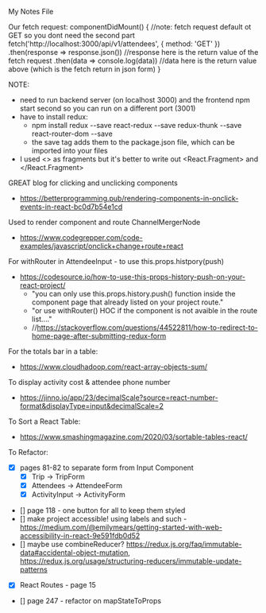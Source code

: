 My Notes File

Our fetch request:
    componentDidMount() { //note: fetch request default ot GET so you dont need the second part
        fetch('http://localhost:3000/api/v1/attendees', {
        method: 'GET'
        })
        .then(response => response.json()) //response here is the return value of the fetch request
        .then(data => console.log(data))  //data here is the return value above (which is the fetch return in json form)
    } 


NOTE:
 - need to run backend server (on localhost 3000) and the frontend npm start second so you can run on a different port (3001)
 - have to install redux:
    - npm install redux --save react-redux --save redux-thunk --save react-router-dom --save
    - the save tag adds them to the package.json file, which can be imported into your files
- I used <> as fragments but it's better to write out <React.Fragment> and </React.Fragment>


GREAT blog for clicking and unclicking components
- https://betterprogramming.pub/rendering-components-in-onclick-events-in-react-bc0d7b54e1cd

Used to render component and route ChannelMergerNode
- https://www.codegrepper.com/code-examples/javascript/onclick+change+route+react

For withRouter in AttendeeInput - to use this.props.histpory(push)
- https://codesource.io/how-to-use-this-props-history-push-on-your-react-project/
    - "you can only use this.props.history.push() function inside the component page that already listed on your project route."
    - "or use withRouter() HOC if the component is not avaible in the route list...."
    -  //https://stackoverflow.com/questions/44522811/how-to-redirect-to-home-page-after-submitting-redux-form

For the totals bar in a table:
- https://www.cloudhadoop.com/react-array-objects-sum/

To display activity cost & attendee phone number
- https://jinno.io/app/23/decimalScale?source=react-number-format&displayType=input&decimalScale=2

To Sort a React Table:
- https://www.smashingmagazine.com/2020/03/sortable-tables-react/


To Refactor:
- [X] pages 81-82 to separate form from Input Component
    - [X] Trip -> TripForm
    - [X] Attendees -> AttendeeForm
    - [X] ActivityInput -> ActivityForm
- [] page 118 - one button for all to keep them styled 
- [] make project accessible! using labels and such - https://medium.com/@emilymears/getting-started-with-web-accessibility-in-react-9e591fdb0d52
- [] maybe use combineReducer? https://redux.js.org/faq/immutable-data#accidental-object-mutation, https://redux.js.org/usage/structuring-reducers/immutable-update-patterns
- [X] React Routes - page 15
- [] page 247 - refactor on mapStateToProps
 